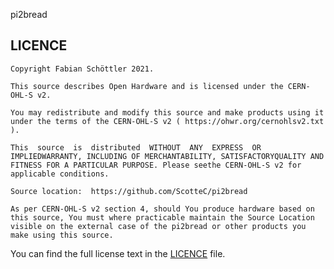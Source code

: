 pi2bread



## LICENCE

    Copyright Fabian Schöttler 2021.

    This source describes Open Hardware and is licensed under the CERN-OHL-S v2.

    You may redistribute and modify this source and make products using it under the terms of the CERN-OHL-S v2 ( https://ohwr.org/cernohlsv2.txt ).

    This  source  is  distributed  WITHOUT  ANY  EXPRESS  OR  IMPLIEDWARRANTY, INCLUDING OF MERCHANTABILITY, SATISFACTORYQUALITY AND FITNESS FOR A PARTICULAR PURPOSE. Please seethe CERN-OHL-S v2 for applicable conditions.

    Source location:  https://github.com/ScotteC/pi2bread

    As per CERN-OHL-S v2 section 4, should You produce hardware based on this source, You must where practicable maintain the Source Location visible on the external case of the pi2bread or other products you make using this source.

You can find the full license text in the [LICENCE](LICENCE) file.
